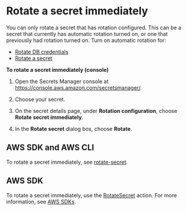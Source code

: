 # Rotate a secret immediately<a name="rotate-secrets_now"></a>

You can only rotate a secret that has rotation configured\. This can be a secret that currently has automatic rotation turned on, or one that previously had rotation turned on\. Turn on automatic rotation for:
+ [Rotate DB credentials](rotate-secrets_turn-on-for-db.md)
+ [Rotate a secret](rotate-secrets_turn-on-for-other.md)

**To rotate a secret immediately \(console\)**

1. Open the Secrets Manager console at [https://console\.aws\.amazon\.com/secretsmanager/](https://console.aws.amazon.com/secretsmanager/)\.

1. Choose your secret\.

1. On the secret details page, under **Rotation configuration**, choose **Rotate secret immediately**\. 

1. In the **Rotate secret** dialog box, choose **Rotate**\.

## AWS SDK and AWS CLI<a name="rotate-secrets_now_cli"></a>

To rotate a secret immediately, see [rotate\-secret](https://docs.aws.amazon.com/cli/latest/reference/secretsmanager/rotate-secret.html)\.

## AWS SDK<a name="rotate-secrets_now_sdk"></a>

To rotate a secret immediately, use the [RotateSecret](https://docs.aws.amazon.com/secretsmanager/latest/apireference/API_RotateSecret.html) action\. For more information, see [AWS SDKs](asm_access.md#asm-sdks)\.